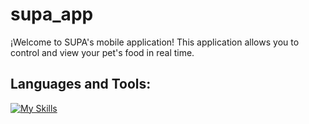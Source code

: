 # supa_app

¡Welcome to SUPA's mobile application! This application allows you to control and view your pet's food in real time.

## Languages and Tools: 
[![My Skills](https://skillicons.dev/icons?i=dart,flutter,firebase)](https://skillicons.dev)
